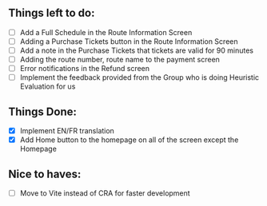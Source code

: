 ## Things left to do:
- [ ] Add a Full Schedule in the Route Information Screen
- [ ] Adding a Purchase Tickets button in the Route Information Screen
- [ ] Add a note in the Purchase Tickets that tickets are valid for 90 minutes 
- [ ] Adding the route number, route name to the payment screen
- [ ] Error notifications in the Refund screen
- [ ] Implement the feedback provided from the Group who is doing Heuristic Evaluation for us 

## Things Done:
- [x] Implement EN/FR translation
- [x] Add Home button to the homepage on all of the screen except the Homepage

## Nice to haves:
- [ ] Move to Vite instead of CRA for faster development